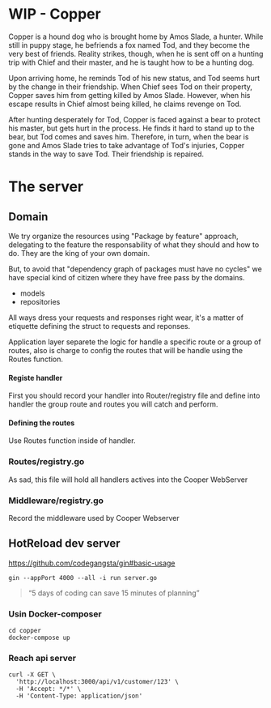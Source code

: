 # WIP - Copper

Copper is a hound dog who is brought home by Amos Slade, a hunter. While still in puppy stage, he befriends a fox named Tod, and they become the very best of friends. Reality strikes, though, when he is sent off on a hunting trip with Chief and their master, and he is taught how to be a hunting dog.

Upon arriving home, he reminds Tod of his new status, and Tod seems hurt by the change in their friendship. When Chief sees Tod on their property, Copper saves him from getting killed by Amos Slade. However, when his escape results in Chief almost being killed, he claims revenge on Tod.

After hunting desperately for Tod, Copper is faced against a bear to protect his master, but gets hurt in the process. He finds it hard to stand up to the bear, but Tod comes and saves him. Therefore, in turn, when the bear is gone and Amos Slade tries to take advantage of Tod's injuries, Copper stands in the way to save Tod. Their friendship is repaired.

# The server


## Domain

We try organize the resources using "Package by feature" approach, delegating to the feature the responsability of what they should and how to do. They are the king of your own domain.

But, to avoid that "dependency graph of packages must have no cycles" we have special kind of citizen where they have free pass by the domains.

- models
- repositories

All ways dress your requests and responses right wear, it's a matter of etiquette defining the struct to requests and reponses.

Application layer separete the logic for handle a specific route or a group of routes, also is charge to config the routes that will be handle using the Routes function.

#### Registe handler

First you should record your handler into Router/registry file and define into handler the group route and routes you will catch and perform.

#### Defining the routes

Use Routes function inside of handler.

### Routes/registry.go

As sad, this file will hold all handlers actives into the Cooper WebServer

### Middleware/registry.go

Record the middleware used by Cooper Webserver


## HotReload dev server

https://github.com/codegangsta/gin#basic-usage

```
gin --appPort 4000 --all -i run server.go
```

> “5 days of coding can save 15 minutes of planning”


### Usin Docker-composer

```
cd copper
docker-compose up
```

### Reach api server

```
curl -X GET \
  'http://localhost:3000/api/v1/customer/123' \
  -H 'Accept: */*' \
  -H 'Content-Type: application/json'
```
